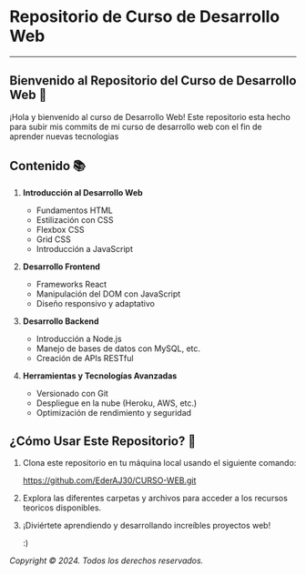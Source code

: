 # Repositorio de Curso de Desarrollo Web

---

## Bienvenido al Repositorio del Curso de Desarrollo Web 🌟

¡Hola y bienvenido al curso de Desarrollo Web! Este repositorio esta hecho para subir mis commits de mi curso de desarrollo web con el fin de aprender nuevas tecnologias

## Contenido 📚

1. **Introducción al Desarrollo Web**
   - Fundamentos HTML
   - Estilización con CSS
   - Flexbox CSS
   - Grid CSS
   - Introducción a JavaScript

2. **Desarrollo Frontend**
   - Frameworks React
   - Manipulación del DOM con JavaScript
   - Diseño responsivo y adaptativo

3. **Desarrollo Backend**
   - Introducción a Node.js
   - Manejo de bases de datos con MySQL, etc.
   - Creación de APIs RESTful

4. **Herramientas y Tecnologías Avanzadas**
   - Versionado con Git
   - Despliegue en la nube (Heroku, AWS, etc.)
   - Optimización de rendimiento y seguridad

## ¿Cómo Usar Este Repositorio? 🚀

1. Clona este repositorio en tu máquina local usando el siguiente comando:

   https://github.com/EderAJ30/CURSO-WEB.git

2. Explora las diferentes carpetas y archivos para acceder a los recursos teoricos disponibles.

3. ¡Diviértete aprendiendo y desarrollando increíbles proyectos web!

   :)

*Copyright © 2024. Todos los derechos reservados.*
